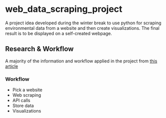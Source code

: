 # web_data_scraping_project
A project idea developed during the winter break to use python for scraping environmental data from a website and then create visualizations. The final result is to be displayed on a self-created webpage.

## Research & Workflow
A majority of the information and workflow applied in the project from [this article](https://towardsdatascience.com/web-scraping-with-python-a-to-copy-a-277a445d64c)

### Workflow
- Pick a website
- Web scraping
- API calls
- Store data
- Visualizations

